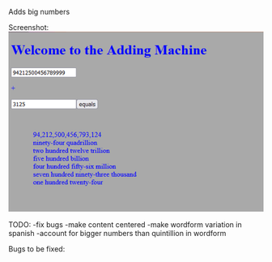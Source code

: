 Adds big numbers

Screenshot:
![Demo](demo.png)

TODO:
-fix bugs
-make content centered
-make wordform variation in spanish
-account for bigger numbers than quintillion in wordform

Bugs to be fixed:
